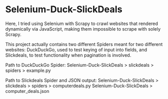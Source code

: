 # Selenium-Duck-SlickDeals

Here, I tried using Selenium with Scrapy to crawl websites that rendered dynamically via JavaScript, making them impossible to scrape with solely Scrapy.

This project actually contains two different Spiders meant for two different websites: DuckDuckGo, used to test keying of input into fields, and Slickdeals, to test functionality when pagination is involved.

Path to DuckDuckGo Spider:
Selenium-Duck-SlickDeals > slickdeals > spiders > example.py

Path to Slickdeals Spider and JSON output:
Selenium-Duck-SlickDeals > slickdeals > spiders > computerdeals.py
Selenium-Duck-SlickDeals > computer_deals.json
